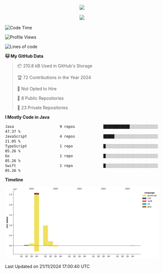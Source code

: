 <p align="center"><img src="https://i.giphy.com/media/v1.Y2lkPTc5MGI3NjExN29laHpzZmlmazR1eDAzd3pnMG9yaHBybXVnNjZibG9rcmVtYWNieSZlcD12MV9pbnRlcm5hbF9naWZfYnlfaWQmY3Q9Zw/7lJKqGgUKDxfO/giphy.gif" /></p>
<p align="center">
<a href="#"><img src="https://readme-typing-svg.demolab.com/?font=&size=27&pause=1000&color=CC2B52&vCenter=true&center=true&repeat=false&width=435&lines=Code in peace"></a>


<!--START_SECTION:waka-->
![Code Time](http://img.shields.io/badge/Code%20Time-0%20secs-blue)

![Profile Views](http://img.shields.io/badge/Profile%20Views-5-blue)

![Lines of code](https://img.shields.io/badge/From%20Hello%20World%20I%27ve%20Written-38.8%20million%20lines%20of%20code-blue)

**🐱 My GitHub Data** 

> 📦 210.8 kB Used in GitHub's Storage 
 > 
> 🏆 72 Contributions in the Year 2024
 > 
> 🚫 Not Opted to Hire
 > 
> 📜 8 Public Repositories 
 > 
> 🔑 23 Private Repositories 
 > 
**I Mostly Code in Java** 

```text
Java                     9 repos             ████████████░░░░░░░░░░░░░   47.37 % 
JavaScript               4 repos             █████░░░░░░░░░░░░░░░░░░░░   21.05 % 
TypeScript               1 repo              █░░░░░░░░░░░░░░░░░░░░░░░░   05.26 % 
Go                       1 repo              █░░░░░░░░░░░░░░░░░░░░░░░░   05.26 % 
Swift                    1 repo              █░░░░░░░░░░░░░░░░░░░░░░░░   05.26 % 
```



**Timeline**

![Lines of Code chart](https://raw.githubusercontent.com/duylv27/duylv27/main/assets/bar_graph.png)


 Last Updated on 21/11/2024 17:00:40 UTC
<!--END_SECTION:waka-->
```
